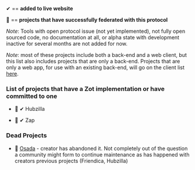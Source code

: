 &#10004; == **added to live website**

🎉 == **projects that have successfully federated with this protocol**

*Note*: Tools with open protocol issue (not yet implemented), not fully open sourced code, no documentation at all, or alpha state with development inactive for several months are not added for now.

*Note*: most of these projects include both a back-end and a web client, but this list also includes projects that are only a back-end. Projects that are only a web app, for use with an existing back-end, will go on the client list [here](https://gitlab.com/fediverse/fediverse.gitlab.io/wikis/watchlist-for-client-apps).

### List of projects that have a Zot implementation or have committed to one

* 🎉 &#10004; Hubzilla

* 🎉 &#10004; Zap


### Dead Projects

* 🎉 [Osada](https://wedistribute.org/2019/03/osada-is-being-sunsetted/) - creator has abandoned it. Not completely out of the question a community might form to continue maintenance as has happened with creators previous projects (Friendica, Hubzilla)